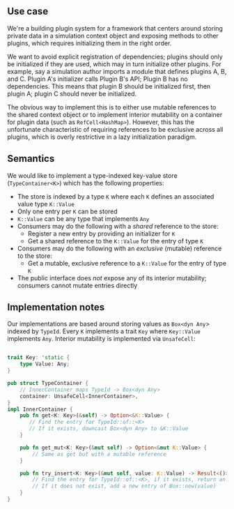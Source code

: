 ## Use case

We're a building plugin system for a framework that centers around
storing private data in a simulation context object and exposing
methods to other plugins, which requires initializing them in the right order.

We want to avoid explicit registration of dependencies; plugins should only be
initialized if they are used, which may in turn initialize other plugins.
For example, say a simulation author imports a module that defines plugins A, B,
and C. Plugin A's initializer calls Plugin B's API; Plugin B has no dependencies.
This means that plugin B should be initialized first, then plugin A;
plugin C should never be initialized.

The obvious way to implement this is to either use mutable references to the
shared context object or to implement interior mutability on a container for
plugin data (such as `RefCell<HashMap>`). However, this has the unfortunate
characteristic of requiring references to be exclusive across all plugins,
which is overly restrictive in a lazy initialization paradigm.

## Semantics

We would like to implement a type-indexed key-value store (`TypeContainer<K>`) which
has the following properties:

- The store is indexed by a type `K` where each `K` defines an associated value type `K::Value`
- Only one entry per `K` can be stored
- `K::Value` can be any type that implements `Any`
- Consumers may do the following with a *shared* reference to the store:
    - Register a new entry by providing an initializer for `K`
    - Get a shared reference to the `K::Value` for the entry of type `K`
- Consumers may do the following with an *exclusive* (mutable) reference to the store:
    - Get a mutable, exclusive reference to a `K::Value` for the entry of type `K`
- The public interface does *not* expose any of its interior mutability; consumers
  cannot mutate entries directly

## Implementation notes

Our implementations are based around storing values as `Box<dyn Any`> indexed
by `TypeId`. Every `K` implements a trait `Key` where `Key::Value` implements `Any`.
Interior mutability is implemented via `UnsafeCell`:

```rust

trait Key: 'static {
    type Value: Any;
}

pub struct TypeContainer {
    // InnerContainer maps TypeId -> Box<dyn Any>
    container: UnsafeCell<InnerContainer>,
}
impl InnerContainer {
    pub fn get<K: Key>(&self) -> Option<&K::Value> {
       // Find the entry for TypeId::of::<K>
       // If it exists, downcast Box<dyn Any> to &K::Value
    }

    pub fn get_mut<K: Key>(&mut self) -> Option<&mut K::Value> {
        // Same as get but with a mutable reference
    }

    pub fn try_insert<K: Key>(&mut self, value: K::Value) -> Result<()> {
        // Find the entry for TypeId::of::<K>, if it exists, return an error
        // If it does not exist, add a new entry of Box::new(value)
    }
}
```

